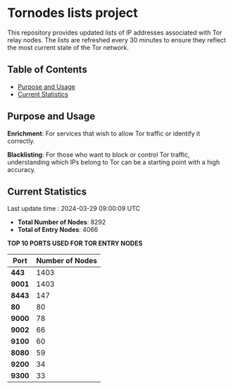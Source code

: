 # Tornodes lists project

This repository provides updated lists of IP addresses associated with Tor relay nodes. The lists are refreshed every 30 minutes to ensure they reflect the most current state of the Tor network.

## Table of Contents

- [Purpose and Usage](#purpose-and-usage)
- [Current Statistics](#current-statistics)


## Purpose and Usage

**Enrichment**: For services that wish to allow Tor traffic or identify it correctly.

**Blacklisting**: For those who want to block or control Tor traffic, understanding which IPs belong to Tor can be a starting point with a high accuracy.

## Current Statistics

Last update time : 2024-03-29 09:00:09 UTC

- **Total Number of Nodes**: 8292
- **Total of Entry Nodes**: 4066

**TOP 10 PORTS USED FOR TOR ENTRY NODES**

| **Port** | **Number of Nodes** |
|------|-----------------|
| **443**   | 1403  |
| **9001**   | 1403  |
| **8443**   | 147  |
| **80**   | 80  |
| **9000**   | 78  |
| **9002**   | 66  |
| **9100**   | 60  |
| **8080**   | 59  |
| **9200**   | 34  |
| **9300**   | 33  |

